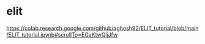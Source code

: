 # elit
https://colab.research.google.com/github/aghosh92/ELIT_tutorial/blob/main/ELIT_tutorial.ipynb#scrollTo=EGaKtwQljJfw
